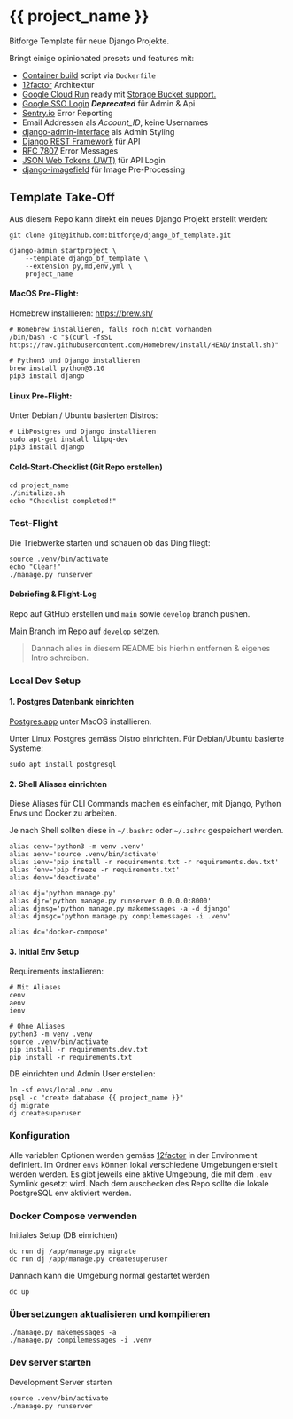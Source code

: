 {{ project_name }}
==================

Bitforge Template für neue Django Projekte.

Bringt einige opinionated presets und features mit:

- [Container build](https://docs.docker.com/engine/reference/builder/) script via `Dockerfile`
- [12factor](https://12factor.net) Architektur
- [Google Cloud Run](https://cloud.google.com/run) ready mit [Storage Bucket support.](https://django-storages.readthedocs.io/en/latest/backends/gcloud.html)
- [Google SSO Login](https://developers.google.com/identity/sign-in/web) ***Deprecated*** für Admin & Api
- [Sentry.io](https://sentry.io/) Error Reporting
- Email Addressen als *Account_ID*, keine Usernames
- [django-admin-interface](https://github.com/fabiocaccamo/django-admin-interface) als Admin Styling
- [Django REST Framework](https://www.django-rest-framework.org/) für API
- [RFC 7807](https://blog.codecentric.de/2019/09/rest-standardisierte-fehlermeldungen-mittels-rfc-7807-problem-details/) Error Messages
- [JSON Web Tokens (JWT)](https://jwt.io/) für API Login
- [django-imagefield](https://github.com/matthiask/django-imagefield) für Image Pre-Processing

## Template Take-Off

Aus diesem Repo kann direkt ein neues Django Projekt erstellt werden:

    git clone git@github.com:bitforge/django_bf_template.git

    django-admin startproject \
        --template django_bf_template \
        --extension py,md,env,yml \
        project_name


#### MacOS Pre-Flight:

Homebrew installieren: https://brew.sh/

    # Homebrew installieren, falls noch nicht vorhanden
    /bin/bash -c "$(curl -fsSL https://raw.githubusercontent.com/Homebrew/install/HEAD/install.sh)"

    # Python3 und Django installieren
    brew install python@3.10
    pip3 install django

#### Linux Pre-Flight:

Unter Debian / Ubuntu basierten Distros:

    # LibPostgres und Django installieren
    sudo apt-get install libpq-dev
    pip3 install django

#### Cold-Start-Checklist (Git Repo erstellen)

    cd project_name
    ./initalize.sh
    echo "Checklist completed!"

### Test-Flight

Die Triebwerke starten und schauen ob das Ding fliegt:

    source .venv/bin/activate
    echo "Clear!"
    ./manage.py runserver


#### Debriefing & Flight-Log

Repo auf GitHub erstellen und `main` sowie `develop` branch pushen.

Main Branch im Repo auf `develop` setzen.

> Dannach alles in diesem README bis hierhin entfernen & eigenes Intro schreiben.


### Local Dev Setup

#### 1. Postgres Datenbank einrichten

[Postgres.app](https://postgresapp.com) unter MacOS installieren.

Unter Linux Postgres gemäss Distro einrichten. Für Debian/Ubuntu basierte Systeme:

    sudo apt install postgresql

#### 2. Shell Aliases einrichten

Diese Aliases für CLI Commands machen es einfacher, mit Django, Python Envs und Docker zu arbeiten.

Je nach Shell sollten diese in `~/.bashrc` oder `~/.zshrc` gespeichert werden.

    alias cenv='python3 -m venv .venv'
    alias aenv='source .venv/bin/activate'
    alias ienv='pip install -r requirements.txt -r requirements.dev.txt'
    alias fenv='pip freeze -r requirements.txt'
    alias denv='deactivate'

    alias dj='python manage.py'
    alias djr='python manage.py runserver 0.0.0.0:8000'
    alias djmsg='python manage.py makemessages -a -d django'
    alias djmsgc='python manage.py compilemessages -i .venv'

    alias dc='docker-compose'


#### 3. Initial Env Setup

Requirements installieren:

    # Mit Aliases
    cenv
    aenv
    ienv

    # Ohne Aliases
    python3 -m venv .venv
    source .venv/bin/activate
    pip install -r requirements.dev.txt
    pip install -r requirements.txt

DB einrichten und Admin User erstellen:

    ln -sf envs/local.env .env
    psql -c "create database {{ project_name }}"
    dj migrate
    dj createsuperuser


### Konfiguration

Alle variablen Optionen werden gemäss [12factor](https://12factor.net/config) in der Environment definiert.
Im Ordner `envs` können lokal verschiedene Umgebungen erstellt werden werden.
Es gibt jeweils eine aktive Umgebung, die mit dem `.env` Symlink gesetzt wird.
Nach dem auschecken des Repo sollte die lokale PostgreSQL env aktiviert werden.


### Docker Compose verwenden

Initiales Setup (DB einrichten)

    dc run dj /app/manage.py migrate
    dc run dj /app/manage.py createsuperuser

Dannach kann die Umgebung normal gestartet werden

    dc up


### Übersetzungen aktualisieren und kompilieren

    ./manage.py makemessages -a
    ./manage.py compilemessages -i .venv


### Dev server starten

Development Server starten

    source .venv/bin/activate
    ./manage.py runserver

